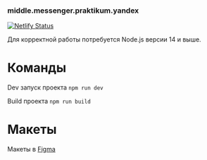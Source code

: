 ### middle.messenger.praktikum.yandex

[![Netlify Status](https://api.netlify.com/api/v1/badges/4d53d2d5-5bcb-4da6-bb21-2d625ed399b2/deploy-status)](https://app.netlify.com/sites/mellifluous-piroshki-f29470/deploys)

Для корректной работы потребуется Node.js версии 14 и выше.

# Команды

Dev запуск проекта
```npm run dev```

Build проекта
```npm run build```

# Макеты

Макеты в [Figma](https://www.figma.com/proto/dTsFaXsd4ArMxY9AZ06OTz/Untitled?node-id=1%3A682&scaling=min-zoom&page-id=0%3A1)
